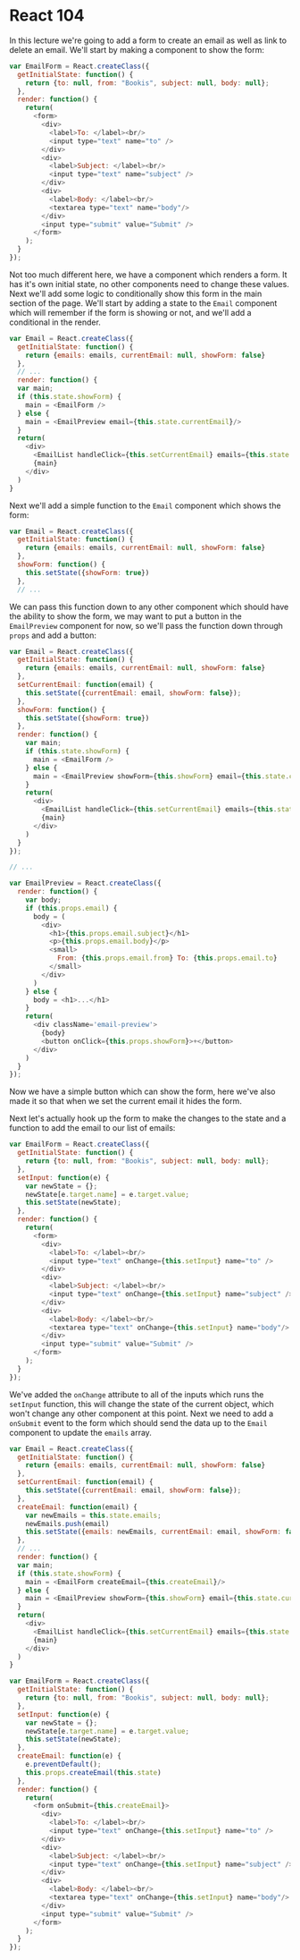 # React 104

In this lecture we're going to add a form to create an email as well as link to delete an email. We'll start by making a component to show the form:

```js
var EmailForm = React.createClass({
  getInitialState: function() {
    return {to: null, from: "Bookis", subject: null, body: null};
  },
  render: function() {
    return(
      <form>
        <div>
          <label>To: </label><br/>
          <input type="text" name="to" />
        </div>
        <div>
          <label>Subject: </label><br/>
          <input type="text" name="subject" />
        </div>
        <div>
          <label>Body: </label><br/>
          <textarea type="text" name="body"/>
        </div>
        <input type="submit" value="Submit" />
      </form>
    );
  }
});
```

Not too much different here, we have a component which renders a form. It has it's own initial state, no other components need to change these values. Next we'll add some logic to conditionally show this form in the main section of the page. We'll start by adding a state to the `Email` component which will remember if the form is showing or not, and we'll add a conditional in the render.


```js
var Email = React.createClass({
  getInitialState: function() {
    return {emails: emails, currentEmail: null, showForm: false}
  },
  // ...
  render: function() {
  var main;
  if (this.state.showForm) {
    main = <EmailForm />
  } else {
    main = <EmailPreview email={this.state.currentEmail}/>
  }
  return(
    <div>
      <EmailList handleClick={this.setCurrentEmail} emails={this.state.emails}/>
      {main}
    </div>
  )
}
```

Next we'll add a simple function to the `Email` component which shows the form:

```js
var Email = React.createClass({
  getInitialState: function() {
    return {emails: emails, currentEmail: null, showForm: false}
  },
  showForm: function() {
    this.setState({showForm: true})
  },
  // ...

```

We can pass this function down to any other component which should have the ability to show the form, we may want to put a button in the `EmailPreview` component for now, so we'll pass the function down through `props` and add a button:

```js
var Email = React.createClass({
  getInitialState: function() {
    return {emails: emails, currentEmail: null, showForm: false}
  },
  setCurrentEmail: function(email) {
    this.setState({currentEmail: email, showForm: false});
  },
  showForm: function() {
    this.setState({showForm: true})
  },
  render: function() {
    var main;
    if (this.state.showForm) {
      main = <EmailForm />
    } else {
      main = <EmailPreview showForm={this.showForm} email={this.state.currentEmail}/>
    }
    return(
      <div>
        <EmailList handleClick={this.setCurrentEmail} emails={this.state.emails}/>
        {main}
      </div>
    )
  }
});

// ...

var EmailPreview = React.createClass({
  render: function() {
    var body;
    if (this.props.email) {
      body = (
        <div>
          <h1>{this.props.email.subject}</h1>
          <p>{this.props.email.body}</p>
          <small>
            From: {this.props.email.from} To: {this.props.email.to}
          </small>
        </div>
      )
    } else {
      body = <h1>...</h1>
    }
    return(
      <div className='email-preview'>
        {body}
        <button onClick={this.props.showForm}>+</button>
      </div>
    )
  }
});
```

Now we have a simple button which can show the form, here we've also made it so that when we set the current email it hides the form.

Next let's actually hook up the form to make the changes to the state and a function to add the email to our list of emails:


```js
var EmailForm = React.createClass({
  getInitialState: function() {
    return {to: null, from: "Bookis", subject: null, body: null};
  },
  setInput: function(e) {
    var newState = {};
    newState[e.target.name] = e.target.value;
    this.setState(newState);
  },
  render: function() {
    return(
      <form>
        <div>
          <label>To: </label><br/>
          <input type="text" onChange={this.setInput} name="to" />
        </div>
        <div>
          <label>Subject: </label><br/>
          <input type="text" onChange={this.setInput} name="subject" />
        </div>
        <div>
          <label>Body: </label><br/>
          <textarea type="text" onChange={this.setInput} name="body"/>
        </div>
        <input type="submit" value="Submit" />
      </form>
    );
  }
});
```

We've added the `onChange` attribute to all of the inputs which runs the `setInput` function, this will change the state of the current object, which won't change any other component at this point. Next we need to add a `onSubmit` event to the form which should send the data up to the `Email` component to update the `emails` array.


```js
var Email = React.createClass({
  getInitialState: function() {
    return {emails: emails, currentEmail: null, showForm: false}
  },
  setCurrentEmail: function(email) {
    this.setState({currentEmail: email, showForm: false});
  },
  createEmail: function(email) {
    var newEmails = this.state.emails;
    newEmails.push(email)
    this.setState({emails: newEmails, currentEmail: email, showForm: false})
  },
  // ...
  render: function() {
  var main;
  if (this.state.showForm) {
    main = <EmailForm createEmail={this.createEmail}/>
  } else {
    main = <EmailPreview showForm={this.showForm} email={this.state.currentEmail}/>
  }
  return(
    <div>
      <EmailList handleClick={this.setCurrentEmail} emails={this.state.emails}/>
      {main}
    </div>
  )
}

var EmailForm = React.createClass({
  getInitialState: function() {
    return {to: null, from: "Bookis", subject: null, body: null};
  },
  setInput: function(e) {
    var newState = {};
    newState[e.target.name] = e.target.value;
    this.setState(newState);
  },
  createEmail: function(e) {
    e.preventDefault();
    this.props.createEmail(this.state)
  },
  render: function() {
    return(
      <form onSubmit={this.createEmail}>
        <div>
          <label>To: </label><br/>
          <input type="text" onChange={this.setInput} name="to" />
        </div>
        <div>
          <label>Subject: </label><br/>
          <input type="text" onChange={this.setInput} name="subject" />
        </div>
        <div>
          <label>Body: </label><br/>
          <textarea type="text" onChange={this.setInput} name="body"/>
        </div>
        <input type="submit" value="Submit" />
      </form>
    );
  }
});
```
